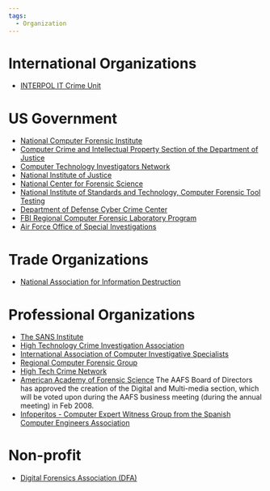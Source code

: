 ```yaml
---
tags:
  - Organization
---
```


# International Organizations

* [INTERPOL IT Crime Unit](https://www.interpol.int/en/Crimes/Cybercrime)

# US Government

* [National Computer Forensic Institute](national_computer_forensic_institute.md)
* [Computer Crime and Intellectual Property Section of the Department of Justice](http://cybercrime.gov/)
* [Computer Technology Investigators Network](http://www.ctin.org)
* [National Institute of Justice](http://www.ojp.usdoj.gov/nij/)
* [National Center for Forensic Science](http://ncfs.ucf.edu/)
* [National Institute of Standards and Technology, Computer Forensic Tool Testing](http://www.cftt.nist.gov/)
* [Department of Defense Cyber Crime Center](defense_cybercrime_center.md)
* [FBI Regional Computer Forensic Laboratory Program](http://www.rcfl.gov/)
* [Air Force Office of Special Investigations](http://www.osi.af.mil/)

# Trade Organizations

* [National Association for Information Destruction](http://www.naidonline.org/)

# Professional Organizations

* [The SANS Institute](http://www.sans.org/)
* [High Technology Crime Investigation Association](http://www.htcia.org/)
* [International Association of Computer Investigative Specialists](https://www.iacis.com/)
* [Regional Computer Forensic Group](http://www.rcfg.org/)
* [High Tech Crime Network](http://www.htcn.org/)
* [American Academy of Forensic Science](http://www.aafs.org/) The AAFS
  Board of Directors has approved the creation of the Digital and
  Multi-media section, which will be voted upon during the AAFS business
  meeting (during the annual meeting) in Feb 2008.
* [Infoperitos - Computer Expert Witness Group from the Spanish Computer Engineers Association](http://www.infoperitos.com/)

# Non-profit

* [Digital Forensics Association (DFA)](http://www.digitalforensicsassociation.org/)
